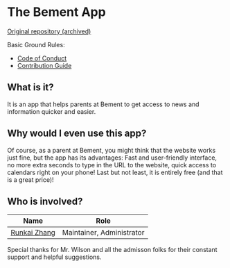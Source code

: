 # The Bement App
[Original repository (archived)](https://github.com/1105420698/Bement-App)

Basic Ground Rules:
- [Code of Conduct](CODE_OF_CONDUCT.md)
- [Contribution Guide](CONTRIBUTING.md)

## What is it?
It is an app that helps parents at Bement to get access to news and information quicker and easier. 

## Why would I even use this app?
Of course, as a parent at Bement, you might think that the website works just fine, but the app has its advantages: Fast and user-friendly interface, no more extra seconds to type in the URL to the website, quick access to calendars right on your phone! Last but not least, it is entirely free (and that is a great price)!

## Who is involved?
|                      Name                     |            Role           |
| --------------------------------------------- | ------------------------- |
| [Runkai Zhang](https://github.com/1105420698) | Maintainer, Administrator |

Special thanks for Mr. Wilson and all the admisson folks for their constant support and helpful suggestions.
